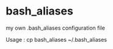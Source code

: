 bash_aliases
============
my own .bash_aliases configuration file

Usage : 
cp bash_aliases ~/.bash_aliases
